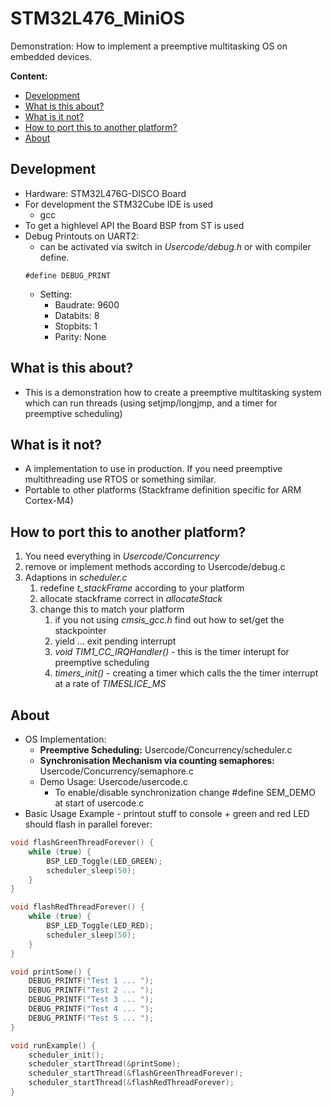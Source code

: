 <!-- omit in toc -->
# STM32L476_MiniOS

Demonstration: How to implement a preemptive multitasking OS on embedded devices.

**Content:**
- [Development](#development)
- [What is this about?](#what-is-this-about)
- [What is it not?](#what-is-it-not)
- [How to port this to another platform?](#how-to-port-this-to-another-platform)
- [About](#about)

## Development
* Hardware: STM32L476G-DISCO Board
* For development the STM32Cube IDE is used
  * gcc 
* To get a highlevel API the Board BSP from ST is used
* Debug Printouts on UART2:
  * can be activated via switch in *Usercode/debug.h* or with compiler define.
  ```
  #define DEBUG_PRINT
  ```
  * Setting: 
    * Baudrate: 9600
    * Databits: 8
    * Stopbits: 1
    * Parity: None

## What is this about?

* This is a demonstration how to create a preemptive multitasking system which can run threads (using setjmp/longjmp, and a timer for preemptive scheduling)

## What is it not?

* A implementation to use in production. If you need preemptive multithreading use RTOS or something similar. 
* Portable to other platforms (Stackframe definition specific for ARM Cortex-M4)

## How to port this to another platform?
1. You need everything in *Usercode/Concurrency*
2. remove or implement methods according to Usercode/debug.c
3. Adaptions in *scheduler.c*
   1. redefine *t_stackFrame* according to your platform
   2. allocate stackframe correct in *allocateStack*
   3. change this to match your platform
      1. if you not using *cmsis_gcc.h* find out how to set/get the stackpointer
      2. yield ... exit pending interrupt
      3. *void TIM1_CC_IRQHandler()* - this is the timer interupt for preemptive scheduling
      4. *timers_init()* - creating a timer which calls the the timer interrupt at a rate of *TIMESLICE_MS*

## About

* OS Implementation:
  * **Preemptive Scheduling:** Usercode/Concurrency/scheduler.c
  * **Synchronisation Mechanism via counting semaphores:** Usercode/Concurrency/semaphore.c
  * Demo Usage: Usercode/usercode.c
    * To enable/disable synchronization change #define SEM_DEMO at start of usercode.c
* Basic Usage Example - printout stuff to console + green and red LED should flash in parallel forever:
``` C
void flashGreenThreadForever() {
	while (true) {
		BSP_LED_Toggle(LED_GREEN);
		scheduler_sleep(50);
	}
}

void flashRedThreadForever() {
	while (true) {
		BSP_LED_Toggle(LED_RED);
		scheduler_sleep(50);
	}
}

void printSome() {
	DEBUG_PRINTF("Test 1 ... ");
	DEBUG_PRINTF("Test 2 ... ");
	DEBUG_PRINTF("Test 3 ... ");
	DEBUG_PRINTF("Test 4 ... ");
	DEBUG_PRINTF("Test 5 ... ");
}

void runExample() {
	scheduler_init();
	scheduler_startThread(&printSome);
	scheduler_startThread(&flashGreenThreadForever);
	scheduler_startThread(&flashRedThreadForever);
}
```
